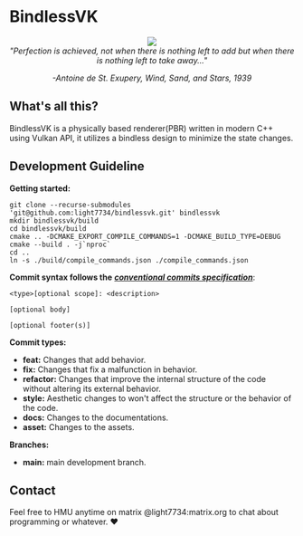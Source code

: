 # BindlessVK 

<div align="center">
<img src="https://github.com/Light7734/bindlessvk/raw/main/Branding/bindlessvk.svg"/>
<br/>

<i>
"Perfection is achieved, not when there is nothing left to add but when there is nothing left to take away..."

-Antoine de St. Exupery, Wind, Sand, and Stars, 1939
</i>
</div>

## What's all this?
BindlessVK is a physically based renderer(PBR) written in modern C++ using Vulkan API, it utilizes a bindless design to minimize the state changes.

## Development Guideline
**Getting started:**
```
git clone --recurse-submodules 'git@github.com:light7734/bindlessvk.git' bindlessvk
mkdir bindlessvk/build
cd bindlessvk/build
cmake .. -DCMAKE_EXPORT_COMPILE_COMMANDS=1 -DCMAKE_BUILD_TYPE=DEBUG
cmake --build . -j`nproc`
cd ..
ln -s ./build/compile_commands.json ./compile_commands.json
```

**Commit syntax follows the** [**_conventional commits specification_**](https://www.conventionalcommits.org/en/v1.0.0/):
```
<type>[optional scope]: <description>

[optional body]

[optional footer(s)]
```

**Commit types:**
-   **feat:** Changes that add behavior.
-   **fix:** Changes that fix a malfunction in behavior.
-   **refactor:** Changes that improve the internal structure of the code without altering its external behavior.
-   **style:** Aesthetic changes to won't affect the structure or the behavior of the code.
-   **docs:** Changes to the documentations.
-   **asset:** Changes to the assets.

**Branches:**
-   **main:** main development branch.

## Contact
Feel free to HMU anytime on matrix @light7734:matrix.org to chat about programming or whatever. ♥️
